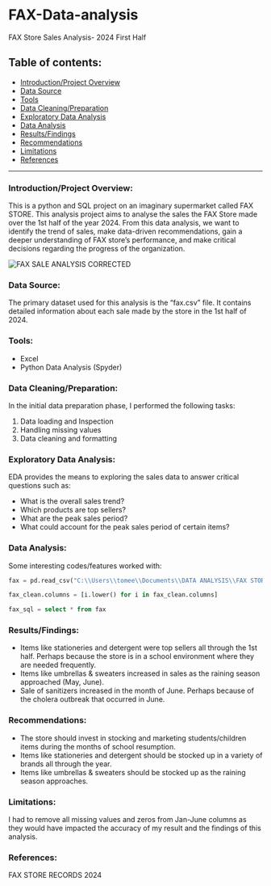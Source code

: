 # FAX-Data-analysis
FAX Store Sales Analysis- 2024 First Half

## Table of contents:
- [Introduction/Project Overview](#Introductionproject-overview)
-	[Data Source](#Data-Source)
-	[Tools](#Tools)
-	[Data Cleaning/Preparation](#Data-CleaningPreparation)
-	[Exploratory Data Analysis](#Exploratory-Data-Analysis)
-	[Data Analysis](#Data-Analysis)
-	[Results/Findings](#ResultsFindings)
-	[Recommendations](#Recommendations)
-	[Limitations](#Limitations)
-	[References](#References)

***

### Introduction/Project Overview:

This is a python and SQL project on an imaginary supermarket called FAX STORE.
This analysis project aims to analyse the sales the FAX Store made over the 1st half of the year 2024. From this data analysis, we want to identify the trend of sales, make data-driven recommendations, gain a deeper understanding of FAX store’s performance, and make critical decisions regarding the progress of the organization.


![FAX SALE ANALYSIS CORRECTED](https://github.com/RT-2024/FAX-Data-analysis/assets/173732703/c3fb0cfd-4b10-4e75-88f0-407954177813)


### Data Source:

The primary dataset used for this analysis is the “fax.csv” file. It contains detailed information about each sale made by the store in the 1st half of 2024.

### Tools:

-	Excel
-	Python Data Analysis (Spyder)

### Data Cleaning/Preparation:

In the initial data preparation phase, I performed the following tasks:
1. Data loading and Inspection
2. Handling missing values
3. Data cleaning and formatting

### Exploratory Data Analysis:

EDA provides the means to exploring the sales data to answer critical questions such as:
- What is the overall sales trend?
- Which products are top sellers?
- What are the peak sales period?
- What could account for the peak sales period of certain items?

### Data Analysis:

Some interesting codes/features worked with:
```python
fax = pd.read_csv("C:\\Users\\tomee\\Documents\\DATA ANALYSIS\\FAX STORES SALES ANALYSIS 2.csv")
```

```python
fax_clean.columns = [i.lower() for i in fax_clean.columns]
```

```sql
fax_sql = select * from fax
```

### Results/Findings:

- Items like stationeries and detergent were top sellers all through the 1st half. Perhaps because the store is in a school environment where they are needed frequently.
- Items like umbrellas & sweaters increased in sales as the raining season approached (May, June).
- Sale of sanitizers increased in the month of June. Perhaps because of the cholera outbreak that occurred in June.

### Recommendations:

-	The store should invest in stocking and marketing students/children items during the months of school resumption.
-	Items like stationeries and detergent should be stocked up in a variety of brands all through the year.
-	Items like umbrellas & sweaters should be stocked up as the raining season approaches.

### Limitations:
I had to remove all missing values and zeros from Jan-June columns as they would have impacted the accuracy of my result and the findings of this analysis.

### References:
FAX STORE RECORDS 2024
